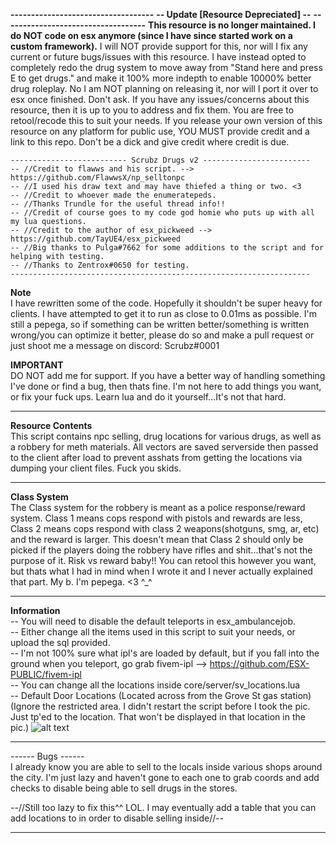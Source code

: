 **-----------------------------------**
**-- Update [Resource Depreciated] --**
**-----------------------------------**
**This resource is no longer maintained. I do NOT code on esx anymore (since I have since started work on a custom framework).**
I will NOT provide support for this, nor will I fix any current or future bugs/issues with this resource.
I have instead opted to completely redo the drug system to move away from "Stand here and press E to get drugs." and make it 100% more indepth to enable 10000% better drug roleplay. 
No I am NOT planning on releasing it, nor will I port it over to esx once finished. Don't ask.
If you have any issues/concerns about this resource, then it is up to you to address and fix them.
You are free to retool/recode this to suit your needs.
If you release your own version of this resource on any platform for public use, YOU MUST provide credit and a link to this repo. Don't be a dick and give credit where credit is due. 


```
-------------------------- Scrubz Drugs v2 ------------------------
-- //Credit to flawws and his script. --> https://github.com/FlawwsX/np_selltonpc
-- //I used his draw text and may have thiefed a thing or two. <3
-- //Credit to whoever made the enumeratepeds.
-- //Thanks Trundle for the useful thread info!!
-- //Credit of course goes to my code god homie who puts up with all my lua questions.
-- //Credit to the author of esx_pickweed --> https://github.com/TayUE4/esx_pickweed
-- //Big thanks to Pulga#7662 for some additions to the script and for helping with testing. 
-- //Thanks to Zentrox#0650 for testing.
-------------------------------------------------------------------
```

**Note**  
I have rewritten some of the code. Hopefully it shouldn't be super heavy for clients. I have attempted to get it to run as close to 0.01ms as possible. I'm still a pepega, so if something can be written better/something is written wrong/you can optimize it better, please do so and make a pull request or just shoot me a message on discord: Scrubz#0001

**IMPORTANT**  
DO NOT add me for support. If you have a better way of handling something I've done or find a bug, then thats fine. I'm not here to add things you want, or fix your fuck ups. Learn lua and do it yourself...It's not that hard.

---------------------------------------------------  

**Resource Contents**  
This script contains npc selling, drug locations for various drugs, as well as a robbery for meth materials. All vectors are saved serverside then passed to the client after load to prevent asshats from getting the locations via dumping your client files. Fuck you skids. 

---------------------------------------------------  

**Class System**  
The Class system for the robbery is meant as a police response/reward system. Class 1 means cops respond with pistols and rewards are less, Class 2 means cops respond with class 2 weapons(shotguns, smg, ar, etc) and the reward is larger. This doesn't mean that Class 2 should only be picked if the players doing the robbery have rifles and shit...that's not the purpose of it. Risk vs reward baby!! You can retool this however you want, but thats what I had in mind when I wrote it and I never actually explained that part. My b. I'm pepega. <3 ^_^

---------------------------------------------------  

**Information**  
-- You will need to disable the default teleports in esx_ambulancejob.  
-- Either change all the items used in this script to suit your needs, or upload the sql provided.  
-- I'm not 100% sure what ipl's are loaded by default, but if you fall into the ground when you teleport, go grab fivem-ipl --> https://github.com/ESX-PUBLIC/fivem-ipl  
-- You can change all the locations inside core/server/sv_locations.lua  
-- Default Door Locations (Located across from the Grove St gas station)  
(Ignore the restricted area. I didn't restart the script before I took the pic. Just tp'ed to the location. That won't be displayed in that location in the pic.) 
![alt text](https://i.imgur.com/4hpLJLR.png "Default Drug Door Locations")

---------------------------------------------------  

------ Bugs ------  
I already know you are able to sell to the locals inside various shops around the city. I'm just lazy and haven't gone to each one to grab coords and add checks to disable being able to sell drugs in the stores.

--//Still too lazy to fix this^^ LOL. I may eventually add a table that you can add locations to in order to disable selling inside//--

---------------------------------------------------

